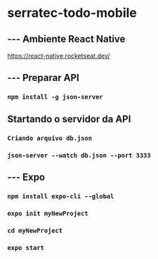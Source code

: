 # serratec-todo-mobile

## --- Ambiente React Native
https://react-native.rocketseat.dev/



## --- Preparar API

### `npm install -g json-server`


## Startando o servidor da API

### `Criando arquivo db.json`

### `json-server --watch db.json --port 3333`



## --- Expo

### `npm install expo-cli --global`

### `expo init myNewProject`

### `cd myNewProject`

### `expo start`



